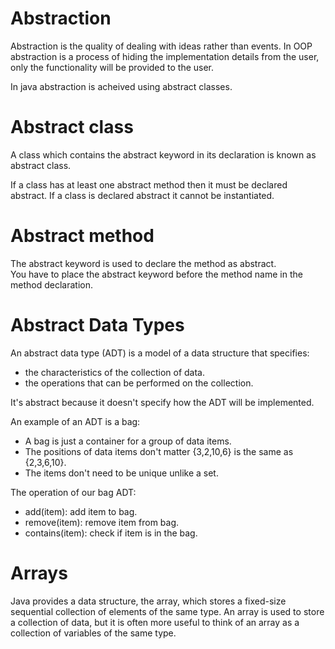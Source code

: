 # Abstraction

Abstraction is the quality of dealing with ideas rather than events. In OOP abstraction is a process of hiding the implementation details from the user, only the functionality will be provided to the user.  

In java abstraction is acheived using abstract classes.

# Abstract class

A class which contains the abstract keyword in its declaration is known as abstract class.

If a class has at least one abstract method then it must be declared abstract. If a class is declared abstract it cannot be instantiated.

# Abstract method  

The abstract keyword is used to declare the method as abstract.  
You have to place the abstract keyword before the method name in the method declaration.

# Abstract Data Types

An abstract data type (ADT) is a model of a data structure that specifies:  
* the characteristics of the collection of data.  
* the operations that can be performed on the collection.

It's abstract because it doesn't specify how the ADT will be implemented.

An example of an ADT is a bag:  
* A bag is just a container for a group of data items.
* The positions of data items don't matter {3,2,10,6} is the same as {2,3,6,10}.  
* The items don't need to be unique unlike a set.

The operation of our bag ADT:  
* add(item): add item to bag.
* remove(item): remove item from bag.
* contains(item): check if item is in the bag.

# Arrays

Java provides a data structure, the array, which stores a fixed-size sequential collection of elements of the same type. An array is used to store a collection of data, but it is often more useful to think of an array as a collection of variables of the same type.
